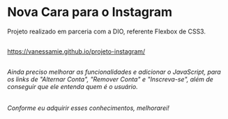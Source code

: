 # Nova Cara para o Instagram

Projeto realizado em parceria com a DIO, referente Flexbox de CSS3.

##

https://vanessamie.github.io/projeto-instagram/

##

###### Ainda preciso melhorar as funcionalidades e adicionar o JavaScript, para os links de "Alternar Conta", "Remover Conta" e "Inscreva-se", além de conseguir que ele entenda quem é o usuário.

###### Conforme eu adquirir esses conhecimentos, melhorarei!